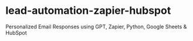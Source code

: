 # lead-automation-zapier-hubspot
Personalized Email Responses using GPT, Zapier, Python, Google Sheets &amp; HubSpot
